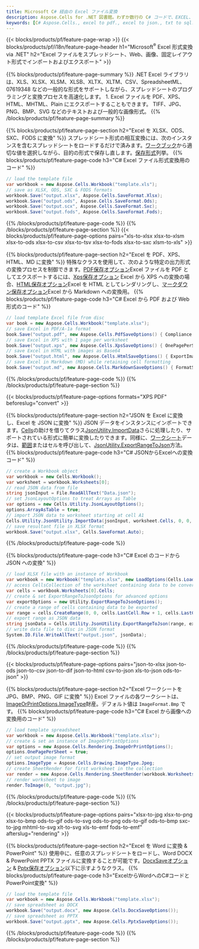 ```yaml
---
title: Microsoft C# 経由の Excel ファイル変換
description: Aspose.Cells for .NET 図書館。わずか数行の C# コードで、EXCEL、JSON、PDF、XML、HTML、TXT、TSV、CSV、SQL、JPG、PNG などの形式を変換します。
keywords: [C# Aspose.Cells., excel to pdf., excel to json., txt to sql., csv to json., json to pdf., xml to excel and Convert files between various formats in C#]
---
```

{{< blocks/products/pf/feature-page-wrap >}}
{{< blocks/products/pf/i18n/feature-page-header h1="Microsoft<sup>&reg;</sup> Excel 形式変換 via .NET" h2="Excel ファイルをスプレッドシート、Web、画像、固定レイアウト形式でインポートおよびエクスポート" >}}

{{% blocks/products/pf/feature-page-summary %}}
.NET Excel ライブラリは、XLS、XLSX、XLSM、XLSB、XLTX、XLTM、CSV、SpreadsheetML、07619348 などの一般的な形式をサポートしながら、スプレッドシートのプログラミングと変換プロセスを高速化します。 1. Excel ファイルを PDF、XPS、HTML、MHTML、Plain にエクスポートすることもできます。 TIFF、JPG、PNG、BMP、SVG などのテキストおよび一般的な画像形式。
{{% /blocks/products/pf/feature-page-summary %}}

{{% blocks/products/pf/feature-page-section h2="Excel を XLSX、ODS、SXC、FODS に変換" %}}
スプレッドシート形式の相互変換には、次のインスタンスを含むスプレッドシートをロードするだけで済みます。[ワークブック](https://reference.aspose.com/cells/net/aspose.cells/workbook)から適切な値を選択しながら、目的の形式で保存し直します。[保存形式](https://reference.aspose.com/cells/net/aspose.cells/saveformat)列挙。
{{% blocks/products/pf/feature-page-code h3="C# Excel ファイル形式変換用のコード" %}}

```cs
// load the template file
var workbook = new Aspose.Cells.Workbook("template.xls");
// save as XLSX, ODS, SXC & FODS formats
workbook.Save("output.xlsx", Aspose.Cells.SaveFormat.Xlsx);
workbook.Save("output.ods", Aspose.Cells.SaveFormat.Ods);
workbook.Save("output.scx", Aspose.Cells.SaveFormat.Sxc);
workbook.Save("output.fods", Aspose.Cells.SaveFormat.Fods);
```
{{% /blocks/products/pf/feature-page-code %}}
{{% /blocks/products/pf/feature-page-section %}}
{{< blocks/products/pf/feature-page-options pairs="xls-to-xlsx xlsx-to-xlsm xlsx-to-ods xlsx-to-csv xlsx-to-tsv xlsx-to-fods xlsx-to-sxc xlsm-to-xls" >}}


{{% blocks/products/pf/feature-page-section h2="Excel を PDF、XPS、HTML、MD に変換" %}}
特殊なクラスを使用して、次のような特定の出力形式の変換プロセスを制御できます。[PDF保存オプション](https://reference.aspose.com/cells/net/aspose.cells/pdfsaveoptions)Excel ファイルを PDF としてエクスポートするには、[Xps保存オプション](https://reference.aspose.com/cells/net/aspose.cells/xpssaveoptions) Excel から XPS への変換の場合、[HTML保存オプション](https://reference.aspose.com/cells/net/aspose.cells/htmlsaveoptions)Excel を HTML としてレンダリングし、[マークダウン保存オプション](https://reference.aspose.com/cells/net/aspose.cells/markdownsaveoptions)Excel から Markdown への変換用。
{{% blocks/products/pf/feature-page-code h3="C# Excel から PDF および Web 形式のコード" %}}

```cs
// load template Excel file from disc
var book = new Aspose.Cells.Workbook("template.xlsx");
// save Excel in PDF/A-1a format
book.Save("output.pdf", new Aspose.Cells.PdfSaveOptions() { Compliance = PdfComplianceVersion.PdfA1a });
// save Excel in XPS with 1 page per worksheet
book.Save("output.xps", new Aspose.Cells.XpsSaveOptions() { OnePagePerSheet = true });
// save Excel in HTML with images as Base64
book.Save("output.html", new Aspose.Cells.HtmlSaveOptions() { ExportImagesAsBase64 = true });
// save Excel in Markdown (MD) while retaining cell formatting
book.Save("output.md", new Aspose.Cells.MarkdownSaveOptions() { FormatStrategy = Cells.CellValueFormatStrategy.CellStyle });
```
{{% /blocks/products/pf/feature-page-code %}}
{{% /blocks/products/pf/feature-page-section %}}

{{< blocks/products/pf/feature-page-options formats="XPS PDF" beforeslug="convert" >}}

{{% blocks/products/pf/feature-page-section h2="JSON を Excel に変換し、Excel を JSON に変換" %}}
JSON データをインスタンスにインポートできます。[Cells](https://reference.aspose.com/cells/net/aspose.cells/cells)の助けを借りてクラス[JsonUtility.ImportData](https://reference.aspose.com/cells/net/aspose.cells.utility/jsonutility/methods/importdata)さらに処理したり、サポートされている形式に簡単に変換したりできます。同様に、[ワークシート](https://reference.aspose.com/cells/net/aspose.cells/worksheet)データは、[範囲](https://reference.aspose.com/cells/net/aspose.cells/range)またはセルを呼び出して、[JsonUtility.ExportRangeToJson](https://reference.aspose.com/cells/net/aspose.cells.utility/jsonutility/methods/exportrangetojson)方法。
{{% blocks/products/pf/feature-page-code h3="C# JSONからExcelへの変換コード" %}}
```cs
// create a Workbook object
var workbook = new Cells.Workbook();
var worksheet = workbook.Worksheets[0];
// read JSON data from file
string jsonInput = File.ReadAllText("Data.json");
// set JsonLayoutOptions to treat Arrays as Table
var options = new Cells.Utility.JsonLayoutOptions();
options.ArrayAsTable = true;
// import JSON data to worksheet starting at cell A1
Cells.Utility.JsonUtility.ImportData(jsonInput, worksheet.Cells, 0, 0, options);
// save resultant file in XLSX format
workbook.Save("output.xlsx", Cells.SaveFormat.Auto); 
```
{{% /blocks/products/pf/feature-page-code %}}

{{% blocks/products/pf/feature-page-code h3="C# Excel のコードから JSON への変換" %}}
```cs
// load XLSX file with an instance of Workbook
var workbook = new Workbook("template.xlsx", new LoadOptions(Cells.LoadFormat.Auto));
// access CellsCollection of the worksheet containing data to be converted
var cells = workbook.Worksheets[0].Cells;
// create & set ExportRangeToJsonOptions for advanced options
var exportOptions = new Utility.ExportRangeToJsonOptions();
// create a range of cells containing data to be exported
var range = cells.CreateRange(0, 0, cells.LastCell.Row + 1, cells.LastCell.Column + 1);
// export range as JSON data
string jsonData = Cells.Utility.JsonUtility.ExportRangeToJson(range, exportOptions);
// write data file to disc in JSON format
System.IO.File.WriteAllText("output.json", jsonData); 
```
{{% /blocks/products/pf/feature-page-code %}}
{{% /blocks/products/pf/feature-page-section %}}

{{< blocks/products/pf/feature-page-options pairs="json-to-xlsx json-to-ods json-to-csv json-to-dif json-to-html csv-to-json xls-to-json ods-to-json" >}}

{{% blocks/products/pf/feature-page-section h2="Excel ワークシートを JPG、BMP、PNG、GIF に変換" %}}
Excel ファイルの各ワークシートは、[ImageOrPrintOptions.ImageType](https://reference.aspose.com/cells/net/aspose.cells.rendering/imageorprintoptions/properties/imagetype)財産。デフォルト値は `ImageFormat.Bmp` です。
{{% blocks/products/pf/feature-page-code h3="C# Excel から画像への変換用のコード" %}}
```cs
// load template spreadsheet
var workbook = new Aspose.Cells.Workbook("template.xlsx");
// create & set an instance of ImageOrPrintOptions
var options = new Aspose.Cells.Rendering.ImageOrPrintOptions();
options.OnePagePerSheet = true;
// set output image format
options.ImageType = Aspose.Cells.Drawing.ImageType.Jpeg;
// create SheetRender for first worksheet in the collection
var render = new Aspose.Cells.Rendering.SheetRender(workbook.Worksheets[0], options);
// render worksheet to image
render.ToImage(0, "output.jpg");
```
{{% /blocks/products/pf/feature-page-code %}}
{{% /blocks/products/pf/feature-page-section %}}

{{< blocks/products/pf/feature-page-options pairs="xlsx-to-jpg xlsx-to-png xlsx-to-bmp ods-to-gif ods-to-svg ods-to-png ods-to-gif ods-to-bmp sxc-to-jpg mhtml-to-svg xlt-to-svg xls-to-emf fods-to-emf" afterslug="rendering" >}}

{{% blocks/products/pf/feature-page-section h2="Excel を Word に変換 & PowerPoint" %}}
使用中に、任意のスプレッドシートをロードし、Word DOCX & PowerPoint PPTX ファイルに変換することが可能です。[DocxSaveオプション](https://reference.aspose.com/cells/net/aspose.cells/docxsaveoptions) & [Pptx保存オプション](https://reference.aspose.com/cells/net/aspose.cells/pptxsaveoptions)以下に示すようなクラス。
{{% blocks/products/pf/feature-page-code h3="ExcelからWordへのC#コードとPowerPoint変換" %}}
```cs
// load the template file
var workbook = new Aspose.Cells.Workbook("template.xlsx");
// save spreadsheet as DOCX
workbook.Save("output.docx", new Aspose.Cells.DocxSaveOptions());
// save spreadsheet as PPTX
workbook.Save("output.pptx", new Aspose.Cells.PptxSaveOptions());
```
{{% /blocks/products/pf/feature-page-code %}}
{{% /blocks/products/pf/feature-page-section %}}
